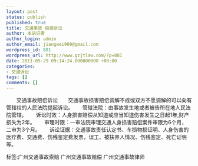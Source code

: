 ```yaml
---
layout: post
status: publish
published: true
title: 交通事故 赔偿诉讼
author: 本站记者
author_login: admin
author_email: jiangwei909@gmail.com
wordpress_id: 881
wordpress_url: http://www.gzjtlaw.com/?p=881
date: 2011-05-29 09:14:24.000000000 +08:00
categories:
- 交通诉讼
tags: []
comments: []
---
```

　　交通事故赔偿诉讼　　交通事故损害赔偿调解不成或双方不愿调解的可以向有管辖权的人民法院提起诉讼。　　 管辖法院：由事故发生地或者被告所在地人民法院管辖。　　 诉讼时效：人身损害赔偿从知道或应当知道伤害发生之日起1年,财产损失为2年。　　 审理时限：一审法院审理交通人身损害赔偿案件审限为6个月，二审为3个月。　　 诉讼证据：交通事故责任认定书、车损物损证明、人身伤害的医疗费、交通费、伤残鉴定费发票，误工、被扶养人情况、伤残鉴定、死亡证明等。　　标签:广州交通事故索赔 广州交通事故赔偿 广州交通事故律师
